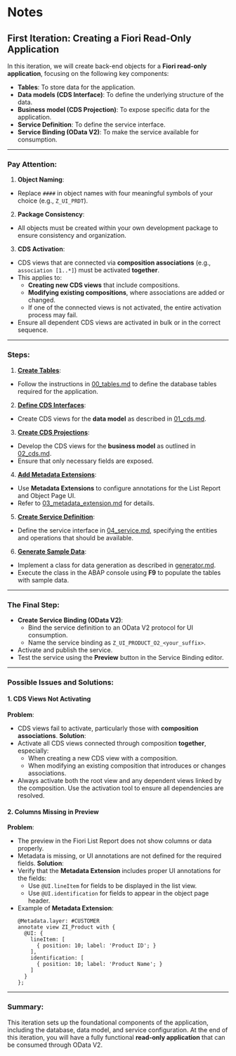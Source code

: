 # Notes
## First Iteration: Creating a Fiori Read-Only Application
In this iteration, we will create back-end objects for a **Fiori read-only application**, focusing on the following key components:
- **Tables**: To store data for the application.
- **Data models (CDS Interface)**: To define the underlying structure of the data.
- **Business model (CDS Projection)**: To expose specific data for the application.
- **Service Definition**: To define the service interface.
- **Service Binding (OData V2)**: To make the service available for consumption.
---
### Pay Attention:
1. **Object Naming**:
  - Replace `####` in object names with four meaningful symbols of your choice (e.g., `Z_UI_PRDT`).
2. **Package Consistency**:
  - All objects must be created within your own development package to ensure consistency and organization.
3. **CDS Activation**:
  - CDS views that are connected via **composition associations** (e.g., `association [1..*]`) must be activated **together**.
  - This applies to:
    - **Creating new CDS views** that include compositions.
    - **Modifying existing compositions**, where associations are added or changed.
    - If one of the connected views is not activated, the entire activation process may fail.
  - Ensure all dependent CDS views are activated in bulk or in the correct sequence.
---
### Steps:
1. **[Create Tables](./00_tables.md)**:
  - Follow the instructions in [00_tables.md](./00_tables.md) to define the database tables required for the application.
2. **[Define CDS Interfaces](./01_cds.md)**:
  - Create CDS views for the **data model** as described in [01_cds.md](./01_cds.md).
3. **[Create CDS Projections](./02_cds.md)**:
  - Develop the CDS views for the **business model** as outlined in [02_cds.md](./02_cds.md).
  - Ensure that only necessary fields are exposed.
4. **[Add Metadata Extensions](./03_metadata_extension.md)**:
  - Use **Metadata Extensions** to configure annotations for the List Report and Object Page UI.
  - Refer to [03_metadata_extension.md](./03_metadata_extension.md) for details.
5. **[Create Service Definition](./04_service.md)**:
  - Define the service interface in [04_service.md](./04_service.md), specifying the entities and operations that should be available.
6. **[Generate Sample Data](./05_generator.md)**:
  - Implement a class for data generation as described in [generator.md](./05_generator.md).
  - Execute the class in the ABAP console using **F9** to populate the tables with sample data.
---
### The Final Step:
- **Create Service Binding (OData V2)**:
  - Bind the service definition to an OData V2 protocol for UI consumption.
  - Name the service binding as `Z_UI_PRODUCT_O2_<your_suffix>`.
- Activate and publish the service.
- Test the service using the **Preview** button in the Service Binding editor.
---
### Possible Issues and Solutions:
#### 1. **CDS Views Not Activating**
  **Problem**:
  - CDS views fail to activate, particularly those with **composition associations**.
  **Solution**:
  - Activate all CDS views connected through composition **together**, especially:
    - When creating a new CDS view with a composition.
    - When modifying an existing composition that introduces or changes associations.
  - Always activate both the root view and any dependent views linked by the composition. Use the activation tool to ensure all dependencies are resolved.
#### 2. **Columns Missing in Preview**
  **Problem**:
  - The preview in the Fiori List Report does not show columns or data properly.
  - Metadata is missing, or UI annotations are not defined for the required fields.
  **Solution**:
  - Verify that the **Metadata Extension** includes proper UI annotations for the fields:
    - Use `@UI.lineItem` for fields to be displayed in the list view.
    - Use `@UI.identification` for fields to appear in the object page header.
  - Example of **Metadata Extension**:
    ```abap
    @Metadata.layer: #CUSTOMER
    annotate view ZI_Product with {
      @UI: {
        lineItem: [
          { position: 10; label: 'Product ID'; }
        ],
        identification: [
          { position: 10; label: 'Product Name'; }
        ]
      }
    };
    ```
---
### Summary:
This iteration sets up the foundational components of the application, including the database, data model, and service configuration. At the end of this iteration, you will have a fully functional **read-only application** that can be consumed through OData V2.